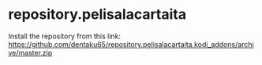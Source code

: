 # repository.pelisalacartaita
Install the repository from this link: https://github.com/dentaku65/repository.pelisalacartaita.kodi_addons/archive/master.zip

